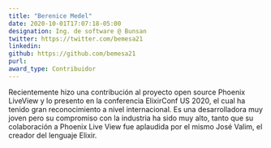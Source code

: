 ```yaml
---
title: "Berenice Medel"
date: 2020-10-01T17:07:18-05:00
designation: Ing. de software @ Bunsan
twitter: https://twitter.com/bemesa21
linkedin: 
github: https://github.com/bemesa21
purl: 
award_type: Contribuidor
---
```


Recientemente hizo una contribución al proyecto open source Phoenix LiveView y lo presento en la conferencia ElixirConf US 2020, el cual ha tenido gran reconocimiento a nivel internacional. Es una desarrolladora muy joven pero su compromiso con la industria ha sido muy alto, tanto que su colaboración a Phoenix Live View fue aplaudida por el mismo José Valim, el creador del lenguaje Elixir. 